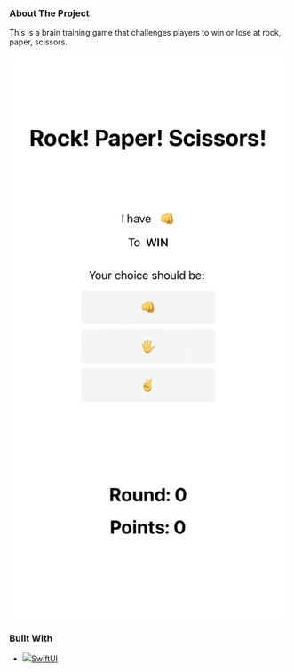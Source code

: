 ### About The Project

This is a brain training game that challenges players to win or lose at rock, paper, scissors.

<img src="demo_1.jpg" width=500></br>

### Built With

- <img src="https://img.icons8.com/fluency/48/000000/swiftui.png" width=32/>[SwiftUI](https://developer.apple.com/xcode/swiftui/)